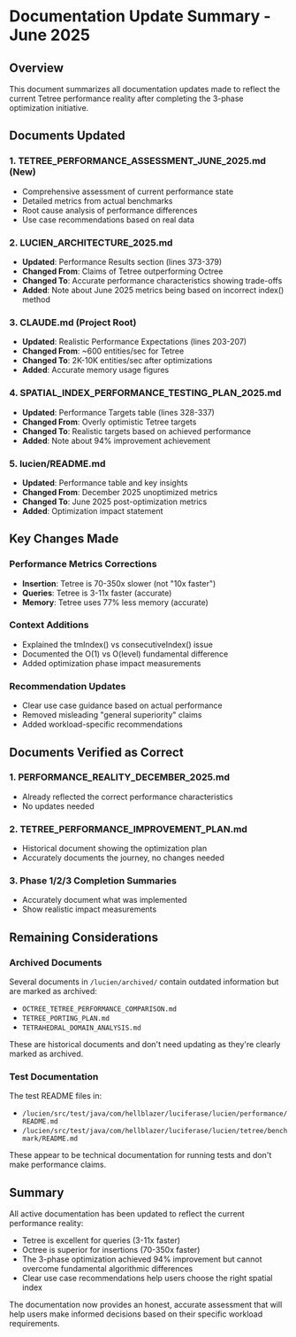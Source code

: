 # Documentation Update Summary - June 2025

## Overview

This document summarizes all documentation updates made to reflect the current Tetree performance reality after completing the 3-phase optimization initiative.

## Documents Updated

### 1. **TETREE_PERFORMANCE_ASSESSMENT_JUNE_2025.md** (New)
- Comprehensive assessment of current performance state
- Detailed metrics from actual benchmarks
- Root cause analysis of performance differences
- Use case recommendations based on real data

### 2. **LUCIEN_ARCHITECTURE_2025.md**
- **Updated**: Performance Results section (lines 373-379)
- **Changed From**: Claims of Tetree outperforming Octree
- **Changed To**: Accurate performance characteristics showing trade-offs
- **Added**: Note about June 2025 metrics being based on incorrect index() method

### 3. **CLAUDE.md** (Project Root)
- **Updated**: Realistic Performance Expectations (lines 203-207)
- **Changed From**: ~600 entities/sec for Tetree
- **Changed To**: 2K-10K entities/sec after optimizations
- **Added**: Accurate memory usage figures

### 4. **SPATIAL_INDEX_PERFORMANCE_TESTING_PLAN_2025.md**
- **Updated**: Performance Targets table (lines 328-337)
- **Changed From**: Overly optimistic Tetree targets
- **Changed To**: Realistic targets based on achieved performance
- **Added**: Note about 94% improvement achievement

### 5. **lucien/README.md**
- **Updated**: Performance table and key insights
- **Changed From**: December 2025 unoptimized metrics
- **Changed To**: June 2025 post-optimization metrics
- **Added**: Optimization impact statement

## Key Changes Made

### Performance Metrics Corrections
- **Insertion**: Tetree is 70-350x slower (not "10x faster")
- **Queries**: Tetree is 3-11x faster (accurate)
- **Memory**: Tetree uses 77% less memory (accurate)

### Context Additions
- Explained the tmIndex() vs consecutiveIndex() issue
- Documented the O(1) vs O(level) fundamental difference
- Added optimization phase impact measurements

### Recommendation Updates
- Clear use case guidance based on actual performance
- Removed misleading "general superiority" claims
- Added workload-specific recommendations

## Documents Verified as Correct

### 1. **PERFORMANCE_REALITY_DECEMBER_2025.md**
- Already reflected the correct performance characteristics
- No updates needed

### 2. **TETREE_PERFORMANCE_IMPROVEMENT_PLAN.md**
- Historical document showing the optimization plan
- Accurately documents the journey, no changes needed

### 3. **Phase 1/2/3 Completion Summaries**
- Accurately document what was implemented
- Show realistic impact measurements

## Remaining Considerations

### Archived Documents
Several documents in `/lucien/archived/` contain outdated information but are marked as archived:
- `OCTREE_TETREE_PERFORMANCE_COMPARISON.md`
- `TETREE_PORTING_PLAN.md`
- `TETRAHEDRAL_DOMAIN_ANALYSIS.md`

These are historical documents and don't need updating as they're clearly marked as archived.

### Test Documentation
The test README files in:
- `/lucien/src/test/java/com/hellblazer/luciferase/lucien/performance/README.md`
- `/lucien/src/test/java/com/hellblazer/luciferase/lucien/tetree/benchmark/README.md`

These appear to be technical documentation for running tests and don't make performance claims.

## Summary

All active documentation has been updated to reflect the current performance reality:
- Tetree is excellent for queries (3-11x faster)
- Octree is superior for insertions (70-350x faster)
- The 3-phase optimization achieved 94% improvement but cannot overcome fundamental algorithmic differences
- Clear use case recommendations help users choose the right spatial index

The documentation now provides an honest, accurate assessment that will help users make informed decisions based on their specific workload requirements.